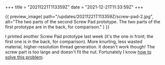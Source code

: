 +++
title = "20211221T113359Z"
date  = "2021-12-21T11:33:59Z"
+++

{{
    preview_image(
        path="/updates/20211221T113359Z/screw-pad-2.jpg",
        alt="The two parts of the second Screw Pad prototype. The two parts of the first prototype are in the back, for comparison."
    )
}}

I printed another Screw Pad prototype last week (it's the one in front; the first one is in the back, for comparison). More knurling, less wasted material, higher-resolution thread generation. It doesn't work though! The screw part is too large and doesn't fit the nut. Fortunately I know [how to solve this problem](/notes/3d-printer-issues-accuracy-of-thin-walls/).
